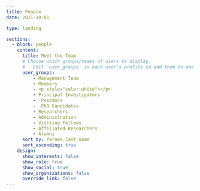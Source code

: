 ```yaml
---
title: People
date: 2021-10-01

type: landing

sections:
  - block: people
    content:
      title: Meet the Team
      # Choose which groups/teams of users to display.
      #   Edit `user_groups` in each user's profile to add them to one or more of these groups.
      user_groups:
          - Management Team
          - Members
          - <p style="color:white"></p>
          - Principal Investigators
          -  Postdocs
          -  PhD Candidates
          - Researchers
          - Administration
          - Visiting Fellows
          - Affiliated Researchers
          - Alumni
      sort_by: Params.last_name
      sort_ascending: true
    design:
      show_interests: false
      show_role: true
      show_social: true
      show_organizations: false
      override_link: false
---
```

